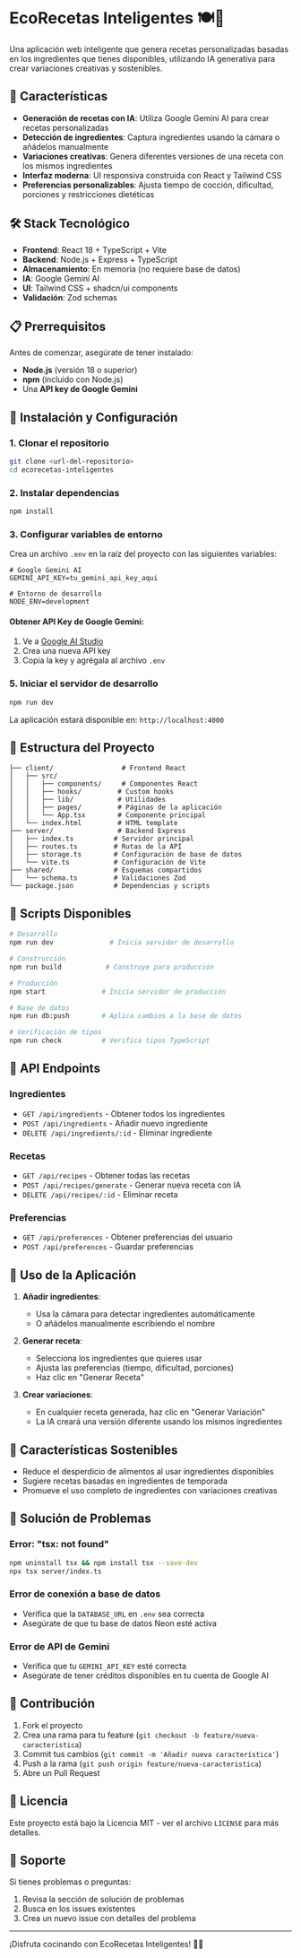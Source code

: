 
# EcoRecetas Inteligentes 🍽️🤖

Una aplicación web inteligente que genera recetas personalizadas basadas en los ingredientes que tienes disponibles, utilizando IA generativa para crear variaciones creativas y sostenibles.

## 🚀 Características

- **Generación de recetas con IA**: Utiliza Google Gemini AI para crear recetas personalizadas
- **Detección de ingredientes**: Captura ingredientes usando la cámara o añádelos manualmente
- **Variaciones creativas**: Genera diferentes versiones de una receta con los mismos ingredientes
- **Interfaz moderna**: UI responsiva construida con React y Tailwind CSS
- **Preferencias personalizables**: Ajusta tiempo de cocción, dificultad, porciones y restricciones dietéticas

## 🛠️ Stack Tecnológico

- **Frontend**: React 18 + TypeScript + Vite
- **Backend**: Node.js + Express + TypeScript
- **Almacenamiento**: En memoria (no requiere base de datos)
- **IA**: Google Gemini AI
- **UI**: Tailwind CSS + shadcn/ui components
- **Validación**: Zod schemas

## 📋 Prerrequisitos

Antes de comenzar, asegúrate de tener instalado:

- **Node.js** (versión 18 o superior)
- **npm** (incluido con Node.js)
- Una **API key de Google Gemini**

## 🔧 Instalación y Configuración

### 1. Clonar el repositorio

```bash
git clone <url-del-repositorio>
cd ecorecetas-inteligentes
```

### 2. Instalar dependencias

```bash
npm install
```

### 3. Configurar variables de entorno

Crea un archivo `.env` en la raíz del proyecto con las siguientes variables:

```env
# Google Gemini AI
GEMINI_API_KEY=tu_gemini_api_key_aqui

# Entorno de desarrollo
NODE_ENV=development
```

#### Obtener API Key de Google Gemini:
1. Ve a [Google AI Studio](https://makersuite.google.com/app/apikey)
2. Crea una nueva API key
3. Copia la key y agrégala al archivo `.env`

### 5. Iniciar el servidor de desarrollo

```bash
npm run dev
```

La aplicación estará disponible en: `http://localhost:4000`

## 📁 Estructura del Proyecto

```
├── client/                 # Frontend React
│   ├── src/
│   │   ├── components/     # Componentes React
│   │   ├── hooks/         # Custom hooks
│   │   ├── lib/           # Utilidades
│   │   ├── pages/         # Páginas de la aplicación
│   │   └── App.tsx        # Componente principal
│   └── index.html         # HTML template
├── server/                # Backend Express
│   ├── index.ts          # Servidor principal
│   ├── routes.ts         # Rutas de la API
│   ├── storage.ts        # Configuración de base de datos
│   └── vite.ts           # Configuración de Vite
├── shared/               # Esquemas compartidos
│   └── schema.ts         # Validaciones Zod
└── package.json          # Dependencias y scripts
```

## 🎯 Scripts Disponibles

```bash
# Desarrollo
npm run dev              # Inicia servidor de desarrollo

# Construcción
npm run build           # Construye para producción

# Producción
npm start              # Inicia servidor de producción

# Base de datos
npm run db:push        # Aplica cambios a la base de datos

# Verificación de tipos
npm run check          # Verifica tipos TypeScript
```

## 🔌 API Endpoints

### Ingredientes
- `GET /api/ingredients` - Obtener todos los ingredientes
- `POST /api/ingredients` - Añadir nuevo ingrediente
- `DELETE /api/ingredients/:id` - Eliminar ingrediente

### Recetas
- `GET /api/recipes` - Obtener todas las recetas
- `POST /api/recipes/generate` - Generar nueva receta con IA
- `DELETE /api/recipes/:id` - Eliminar receta

### Preferencias
- `GET /api/preferences` - Obtener preferencias del usuario
- `POST /api/preferences` - Guardar preferencias

## 🎨 Uso de la Aplicación

1. **Añadir ingredientes**: 
   - Usa la cámara para detectar ingredientes automáticamente
   - O añádelos manualmente escribiendo el nombre

2. **Generar receta**:
   - Selecciona los ingredientes que quieres usar
   - Ajusta las preferencias (tiempo, dificultad, porciones)
   - Haz clic en "Generar Receta"

3. **Crear variaciones**:
   - En cualquier receta generada, haz clic en "Generar Variación"
   - La IA creará una versión diferente usando los mismos ingredientes

## 🌱 Características Sostenibles

- Reduce el desperdicio de alimentos al usar ingredientes disponibles
- Sugiere recetas basadas en ingredientes de temporada
- Promueve el uso completo de ingredientes con variaciones creativas

## 🐛 Solución de Problemas

### Error: "tsx: not found"
```bash
npm uninstall tsx && npm install tsx --save-dev
npx tsx server/index.ts
```

### Error de conexión a base de datos
- Verifica que la `DATABASE_URL` en `.env` sea correcta
- Asegúrate de que tu base de datos Neon esté activa

### Error de API de Gemini
- Verifica que tu `GEMINI_API_KEY` esté correcta
- Asegúrate de tener créditos disponibles en tu cuenta de Google AI

## 📝 Contribución

1. Fork el proyecto
2. Crea una rama para tu feature (`git checkout -b feature/nueva-caracteristica`)
3. Commit tus cambios (`git commit -m 'Añadir nueva característica'`)
4. Push a la rama (`git push origin feature/nueva-caracteristica`)
5. Abre un Pull Request

## 📄 Licencia

Este proyecto está bajo la Licencia MIT - ver el archivo `LICENSE` para más detalles.

## 🤝 Soporte

Si tienes problemas o preguntas:

1. Revisa la sección de solución de problemas
2. Busca en los issues existentes
3. Crea un nuevo issue con detalles del problema

---

¡Disfruta cocinando con EcoRecetas Inteligentes! 🍳✨
